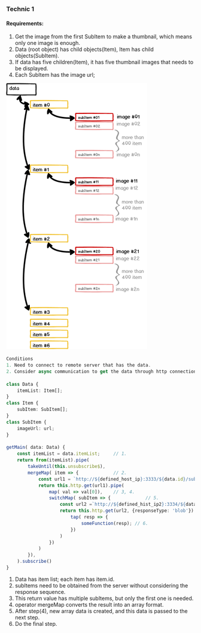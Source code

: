 ### Technic 1

#### Requirements:

1. Get the image from the first SubItem to make a thumbnail, which means only one image is enough.
2. Data (root object) has child objects(Item), Item has child objects(SubItem).
3. If data has five children(Item), it has five thumbnail images that needs to be displayed.
4. Each SubItem has the image url;

![sample](/assets/images/technic1.png)


```ts
Conditions
1. Need to connect to remote server that has the data.
2. Consider async communication to get the data through http connection

class Data {
    itemList: Item[];
}
class Item {
    subItem: SubItem[];
}
class SubItem {
    imageUrl: url;
}

getMain( data: Data) {
    const itemList = data.itemList;     // 1. 
    return from(itemList).pipe(
        takeUntil(this.unsubscribe$),
        mergeMap( item => {             // 2. 
            const url1 = `http://${defined_host_ip}:3333/${data.id}/sub_items${item.id}`
            return this.http.get(url1).pipe(
                map( val => val[0]),    // 3, 4. 
                switchMap( subItem => {             // 5. 
                    const url2 =`http://${defined_hist_ip2}:3334/${data.id}/sub_items${item.id}/preview${subItem.id}`;  
                    return this.http.get(url2, {responseType: 'blob'}).pipe( 
                        tap( resp => {
                            someFunction(resp); // 6. 
                        })
                    )
                })
            )
        }),
    ).subscribe()
}
```
1. Data has item list; each item has item.id.
2. subItems need to be obtained from the server without considering the response sequence.
4. This return value has multiple subItems, but only the first one is needed.
5. operator mergeMap converts the result into an array format.
6. After step(4), new array data is created, and this data is passed to the next step.  
7. Do the final step.
